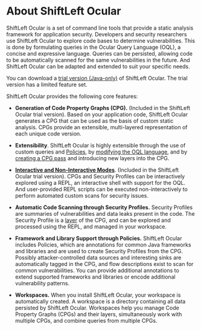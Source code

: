 # About ShiftLeft Ocular

ShiftLeft Ocular is a set of command line tools that provide a static analysis framework for application security. Developers and security researchers use ShiftLeft Ocular to explore code bases to determine vulnerabilities. This is done by  formulating queries in the Ocular Query Language (OQL), a concise and expressive language. Queries can be persisted, allowing code to be automatically scanned for the same vulnerabilities in the future. And ShiftLeft Ocular can be adapted and extended to suit your specific needs.

You can download a [trial version (Java-only)](https://go.shiftleft.io/ocular-free-trial) of ShiftLeft Ocular. The trial  version has a limited feature set.

ShiftLeft Ocular provides the following core features:

* **Generation of Code Property Graphs (CPG).** (Included in the ShiftLeft Ocular trial version). Based on your application code, ShiftLeft Ocular generates a CPG that can be used as the basis of custom static analysis. CPGs provide an extensible, multi-layered representation of each unique code version. 

* **Extensibility**. ShiftLeft Ocular is highly extensible through the use of custom queries and [Policies](../../policies/spl.md), by [modifying the OQL language](../tutorials/sp.md#customizing-the-dsl-using-the-extend-my-library-pattern), and by [creating a CPG pass](https://ocular.shiftleft.io/api/io/shiftleft/passes/index.html) and introducing new layers into the CPG.

* **[Interactive and Non-Interactive Modes](../interactive-noninteractive-modes.md)**. (Included in the ShiftLeft Ocular trial version). CPGs and Security Profiles can be interactively explored using a REPL, an interactive shell with support for the OQL. And user-provided REPL scripts can be executed non-interactively to perform automated custom scans for security issues. 

* **Automatic Code Scanning through Security Profiles.** Security Profiles are summaries of vulnerabilities and data leaks present in the code. The Security Profile is a [layer](https://ocular.shiftleft.io/api/io/shiftleft/repl/cpgcreation/Overlays$.html) of the CPG, and can be explored and processed using the REPL, and managed in your workspace.

* **Framework and Library Support through Policies.** ShiftLeft Ocular includes Policies, which are annotations for common Java frameworks and libraries and are used to create Security Profiles from the CPG. Possibly attacker-controlled data sources and interesting sinks are automatically tagged in the CPG, and flow descriptions exist to scan for common vulnerabilities. You can provide additional annotations to extend supported frameworks and libraries or encode additional vulnerability patterns.
  
* **Workspaces.** When you install ShiftLeft Ocular, your workspace is automatically created. A workspace is a directory containing all data persisted by ShiftLeft Ocular. Workspaces help you manage Code Property Graphs (CPGs) and their layers, simultaneously work with multiple CPGs, and combine queries from multiple CPGs.
